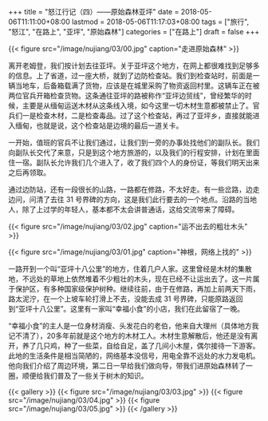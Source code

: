 +++
title = "怒江行记（四）——原始森林亚坪"
date = 2018-05-06T11:11:00+08:00
lastmod = 2018-05-06T11:17:03+08:00
tags = ["旅行", "怒江", "在路上", "亚坪", "原始森林"]
categories = ["在路上"]
draft = false
+++

{{< figure src="/image/nujiang/03/00.jpg" caption="走进原始森林" >}}

离开老姆登，我们按计划去往亚坪。关于亚坪这个地方，在网上都很难找到足够多的信息。上了省道，过一座大桥，就到了边防检查站。我们到检查站时，前面是一辆当地车，后备箱载满了货物，应该是在城里采购了物资返回村里。这辆车正在被两位官兵开箱检查货物。这条通往亚坪的路被称作“亚坪边贸线”，曾经繁华的时候，主要是从缅甸运送木材从这条线入境，如今这里一切木材生意都被禁止了。官兵们一是检查木材，二是检查毒品。过了这个检查站，再过了亚坪乡，直接就能进入缅甸，也就是说，这个检查站是边境的最后一道关卡。

<!--more-->

一开始，值班的官兵不让我们通过，让我们到一旁的办事处找他们的副队长。我们向副队长交代了来意，只是到这个地方旅游的，以及我们的行程安排，计划在里面住一宿。副队长允许我们几个进入了，收了我们四个人的身份证，等我们明天出来之后再领取。

通过边防站，还有一段很长的山路，一路都在修路，不太好走。有一些岔路，边走边问，问清了去往 31 号界碑的方向，这是我们此行要去的一个地点。沿路的当地人，除了上过学的年轻人，基本都不太会讲普通话，这给交流带来了障碍。

{{< figure src="/image/nujiang/03/02.jpg" caption="运不出去的粗壮木头" >}}

{{< figure src="/image/nujiang/03/01.jpg" caption="神根，网络上找的" >}}

一路开到一个叫“亚坪十八公里”的地方，住着几户人家。这里曾经是木材的集散地，不远处的草地上依然堆着不少粗壮的木头，现在已经不让运出去了。这一片属于保护区，有多种国家级保护树种。继续往前，由于在修路，再加上前两天下雨，路太泥泞，在一个上坡车轮打滑上不去，没能去成 31 号界碑，只能原路返回到“亚坪十八公里”。这里有一家叫“幸福小食”的小店，我们在此留宿了一晚。

“幸福小食”的主人是一位身材消瘦、头发花白的老伯，他来自大理州（具体地方我记不清了），20多年前就是这个地方的木材工人。木材生意解散后，他还是没有离开，养了几只鸡，种了一些菜，自给自足，盖了几间小木屋，偶尔接待一下游客。此地的生活条件是相当简陋的，网络基本没信号，用电全靠不远处的水力发电机。他向我们介绍了周边环境，第二日一早给我们做向导，带我们进原始森林转了一圈，顺便给我们普及了一些关于树木的知识。

{{< gallery >}}
  {{< figure src="/image/nujiang/03/03.jpg" >}}
  {{< figure src="/image/nujiang/03/04.jpg" >}}
  {{< figure src="/image/nujiang/03/05.jpg" >}}
{{< /gallery >}}
